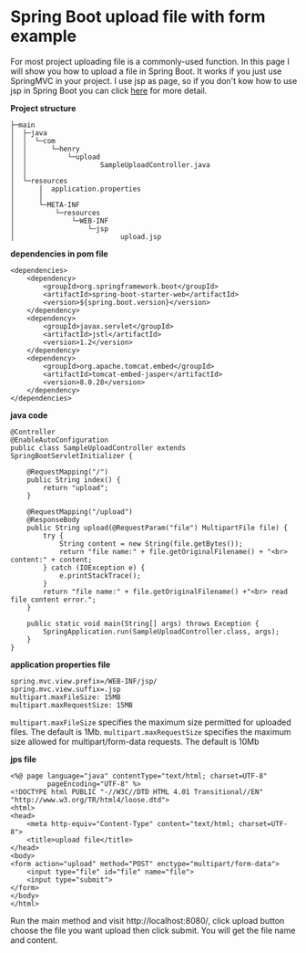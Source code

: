 # Spring Boot upload file with form example
For most project uploading file is a commonly-used function. In this page I will show you how to upload
a file in Spring Boot. It works if you just use SpringMVC in your project. I use jsp as page, so if you
don't kow how to use jsp in Spring Boot you can click [here](http://www.henryxi.com/spring-boot-jsp-examples) for more detail.

**Project structure**
```
├─main
│  ├─java
│  │  └─com
│  │      └─henry
│  │          └─upload
│  │                  SampleUploadController.java
│  │
│  └─resources
│      │  application.properties
│      │
│      └─META-INF
│          └─resources
│              └─WEB-INF
│                  └─jsp
│                          upload.jsp
```

**dependencies in pom file**
```
<dependencies>
    <dependency>
        <groupId>org.springframework.boot</groupId>
        <artifactId>spring-boot-starter-web</artifactId>
        <version>${spring.boot.version}</version>
    </dependency>
    <dependency>
        <groupId>javax.servlet</groupId>
        <artifactId>jstl</artifactId>
        <version>1.2</version>
    </dependency>
    <dependency>
        <groupId>org.apache.tomcat.embed</groupId>
        <artifactId>tomcat-embed-jasper</artifactId>
        <version>8.0.28</version>
    </dependency>
</dependencies>
```

**java code**
```
@Controller
@EnableAutoConfiguration
public class SampleUploadController extends SpringBootServletInitializer {

    @RequestMapping("/")
    public String index() {
        return "upload";
    }

    @RequestMapping("/upload")
    @ResponseBody
    public String upload(@RequestParam("file") MultipartFile file) {
        try {
            String content = new String(file.getBytes());
            return "file name:" + file.getOriginalFilename() + "<br> content:" + content;
        } catch (IOException e) {
            e.printStackTrace();
        }
        return "file name:" + file.getOriginalFilename() +"<br> read file content error.";
    }

    public static void main(String[] args) throws Exception {
        SpringApplication.run(SampleUploadController.class, args);
    }
}
```

**application properties file**
```
spring.mvc.view.prefix=/WEB-INF/jsp/
spring.mvc.view.suffix=.jsp
multipart.maxFileSize: 15MB
multipart.maxRequestSize: 15MB
```

``multipart.maxFileSize`` specifies the maximum size permitted for uploaded files. The default is 1Mb.
``multipart.maxRequestSize`` specifies the maximum size allowed for multipart/form-data requests. The default is 10Mb

**jps file**
```
<%@ page language="java" contentType="text/html; charset=UTF-8"
         pageEncoding="UTF-8" %>
<!DOCTYPE html PUBLIC "-//W3C//DTD HTML 4.01 Transitional//EN" "http://www.w3.org/TR/html4/loose.dtd">
<html>
<head>
    <meta http-equiv="Content-Type" content="text/html; charset=UTF-8">
    <title>upload file</title>
</head>
<body>
<form action="upload" method="POST" enctype="multipart/form-data">
    <input type="file" id="file" name="file">
    <input type="submit">
</form>
</body>
</html>
```
Run the main method and visit http://localhost:8080/, click upload button choose the file you want upload then 
click submit. You will get the file name and content.